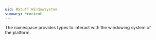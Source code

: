 ```yaml
---
uid: NStuff.WindowSystem
summary: *content
---
```

The namespace provides types to interact with the windowing system of the platform.
